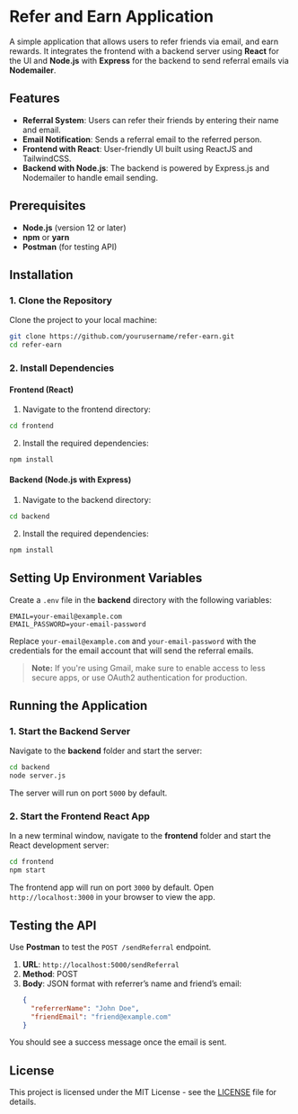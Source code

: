 # Refer and Earn Application

A simple application that allows users to refer friends via email, and earn rewards. It integrates the frontend with a backend server using **React** for the UI and **Node.js** with **Express** for the backend to send referral emails via **Nodemailer**.

## Features
- **Referral System**: Users can refer their friends by entering their name and email.
- **Email Notification**: Sends a referral email to the referred person.
- **Frontend with React**: User-friendly UI built using ReactJS and TailwindCSS.
- **Backend with Node.js**: The backend is powered by Express.js and Nodemailer to handle email sending.

## Prerequisites
- **Node.js** (version 12 or later)
- **npm** or **yarn**
- **Postman** (for testing API)

## Installation

### 1. Clone the Repository

Clone the project to your local machine:

```bash
git clone https://github.com/yourusername/refer-earn.git
cd refer-earn
```

### 2. Install Dependencies

#### Frontend (React)

1. Navigate to the frontend directory:

```bash
cd frontend
```

2. Install the required dependencies:

```bash
npm install
```

#### Backend (Node.js with Express)

1. Navigate to the backend directory:

```bash
cd backend
```

2. Install the required dependencies:

```bash
npm install
```

## Setting Up Environment Variables

Create a `.env` file in the **backend** directory with the following variables:

```plaintext
EMAIL=your-email@example.com
EMAIL_PASSWORD=your-email-password
```

Replace `your-email@example.com` and `your-email-password` with the credentials for the email account that will send the referral emails.

> **Note:** If you're using Gmail, make sure to enable access to less secure apps, or use OAuth2 authentication for production.

## Running the Application

### 1. Start the Backend Server

Navigate to the **backend** folder and start the server:

```bash
cd backend
node server.js
```

The server will run on port `5000` by default.

### 2. Start the Frontend React App

In a new terminal window, navigate to the **frontend** folder and start the React development server:

```bash
cd frontend
npm start
```

The frontend app will run on port `3000` by default. Open `http://localhost:3000` in your browser to view the app.

## Testing the API

Use **Postman** to test the `POST /sendReferral` endpoint.

1. **URL**: `http://localhost:5000/sendReferral`
2. **Method**: POST
3. **Body**: JSON format with referrer’s name and friend’s email:
   ```json
   {
     "referrerName": "John Doe",
     "friendEmail": "friend@example.com"
   }
   ```

You should see a success message once the email is sent.

## License

This project is licensed under the MIT License - see the [LICENSE](LICENSE) file for details.
